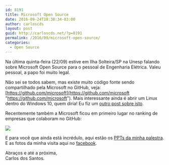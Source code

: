 ```yaml
---
id: 8191
title: Microsoft Open Source
date: 2016-09-24T18:38:34-03:00
author: carloscds
layout: post
guid: http://carloscds.net/?p=8191
permalink: /2016/09/microsoft-open-source/
categories:
  - Open Source
---
```

Na última quinta-feira (22/09) estive em Ilha Solteira/SP na Unesp falando sobre Microsoft Open Source para o pessoal de Engenharia Elétrica. Valeu pessoal, a papo foi muito legal.

Nâo sei se todos sabem, mas existe muito código fonte sendo compartilhado pela Microsoft no GitHub, veja: [https://github.com/microsoft](https://github.com/microsoft "https://github.com/microsoft"). Mais interessante ainda é abrir um Linux dentro do Windows 10, quem diria! Eu fiz um [outro post sobre isto](http://carloscds.net/2016/08/tem-um-linux-no-meu-windows-10/).

Recentemente também a Microsoft ficou em primeiro lugar no ranking de empresas que colaboram no GitHub:

![]( wp-content/uploads/2016/09/image-6.png)

E para você que ainda está incrédulo, aqui estão os [PPTs da minha palestra](http://www.slideshare.net/carloscds/microsoft-opensource-66380060). E as fotos da minha visita aqui no [facebook](https://www.facebook.com/media/set/?set=a.10210755903913014.1073741851.1212382196&type=1&l=c3214203af).

Abraços e até a próxima,  
Carlos dos Santos.